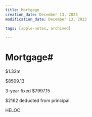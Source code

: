 ```yaml
---
title: Mortgage
creation_date: December 13, 2023
modification_date: December 13, 2023

tags: [apple-notes, archived]

---
```



# Mortgage#  # 

$1.32m

$8509.13

3-year fixed
$7997.15

$2162 deducted from principal 

HELOC
